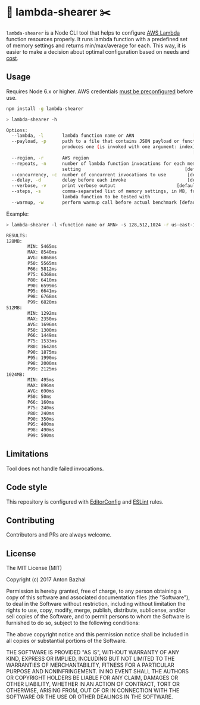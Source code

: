 # 🐑 lambda-shearer ✂️

`lambda-shearer` is a Node CLI tool that helps to configure [AWS Lambda][aws-lambda-url] function resources properly.
It runs lambda function with a predefined set of memory settings and returns min/max/average for each.
This way, it is easier to make a decision about optimal configuration based on needs and [cost][cost-calculator-url].

## Usage

Requires Node 6.x or higher. AWS credentials [must be preconfigured][credentials-url] before use.

```bash
npm install -g lambda-shearer
```

```bash
> lambda-shearer -h

Options:
  --lambda, -l       lambda function name or ARN                      [required]
  --payload, -p      path to a file that contains JSON payload or function that
                     produces one (is invoked with one argument: index)
                                                                      [required]
  --region, -r       AWS region
  --repeats, -n      number of lambda function invocations for each memory
                     setting                                       [default: 10]
  --concurrency, -c  number of concurrent invocations to use        [default: 1]
  --delay, -d        delay before each invoke                       [default: 0]
  --verbose, -v      print verbose output                       [default: false]
  --steps, -s        comma-separated list of memory settings, in MB, for your
                     lambda function to be tested with                [required]
  --warmup, -w       perform warmup call before actual benchmark [default: true]
```

Example:
```bash
> lambda-shearer -l <function name or ARN> -s 128,512,1024 -r us-east-1 -n 100 -p ./payload.json

RESULTS:
128MB:
        MIN: 5465ms
        MAX: 8540ms
        AVG: 6868ms
        P50: 5565ms
        P66: 5812ms
        P75: 6368ms
        P80: 6410ms
        P90: 6599ms
        P95: 6641ms
        P98: 6768ms
        P99: 6820ms
512MB:
        MIN: 1292ms
        MAX: 2350ms
        AVG: 1696ms
        P50: 1300ms
        P66: 1449ms
        P75: 1533ms
        P80: 1642ms
        P90: 1875ms
        P95: 1990ms
        P98: 2000ms
        P99: 2125ms
1024MB:
        MIN: 495ms
        MAX: 896ms
        AVG: 690ms
        P50: 50ms
        P66: 160ms
        P75: 240ms
        P80: 240ms
        P90: 350ms
        P95: 400ms
        P98: 490ms
        P99: 590ms
```

## Limitations

Tool does not handle failed invocations.

## Code style

This repository is configured with [EditorConfig][editorconfig-url] and [ESLint][eslint-url] rules.

## Contributing

Contributors and PRs are always welcome.

## License

The MIT License (MIT)

Copyright (c) 2017 Anton Bazhal

Permission is hereby granted, free of charge, to any person obtaining a copy of this software and associated documentation files (the "Software"), to deal in the Software without restriction, including without limitation the rights to use, copy, modify, merge, publish, distribute, sublicense, and/or sell copies of the Software, and to permit persons to whom the Software is furnished to do so, subject to the following conditions:

The above copyright notice and this permission notice shall be included in all copies or substantial portions of the Software.

THE SOFTWARE IS PROVIDED "AS IS", WITHOUT WARRANTY OF ANY KIND, EXPRESS OR IMPLIED, INCLUDING BUT NOT LIMITED TO THE WARRANTIES OF MERCHANTABILITY, FITNESS FOR A PARTICULAR PURPOSE AND NONINFRINGEMENT. IN NO EVENT SHALL THE AUTHORS OR COPYRIGHT HOLDERS BE LIABLE FOR ANY CLAIM, DAMAGES OR OTHER LIABILITY, WHETHER IN AN ACTION OF CONTRACT, TORT OR OTHERWISE, ARISING FROM, OUT OF OR IN CONNECTION WITH THE SOFTWARE OR THE USE OR OTHER DEALINGS IN THE SOFTWARE.

[aws-lambda-url]: https://aws.amazon.com/lambda/details/
[cost-calculator-url]: http://serverlesscalc.com/
[credentials-url]: http://docs.aws.amazon.com/cli/latest/userguide/cli-chap-getting-started.html
[editorconfig-url]: http://editorconfig.org/
[eslint-url]: http://eslint.org/
